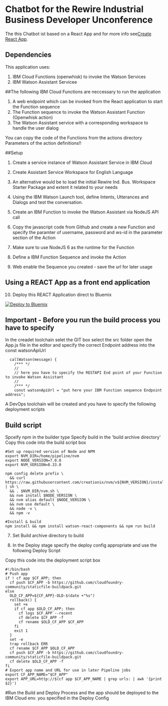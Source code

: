# Chatbot for the Rewire Industrial Business Developer Unconference

The this Chatbot ist based on a React App and for more info see[Create React App](https://github.com/facebookincubator/create-react-app).

## Dependencies
This application uses:
1. IBM Cloud Functions (openwhisk) to invoke the Watson Services
2. IBM Watson Assistant Servicee

##The following IBM Cloud Functions are neccessary to run the application

1. A web endpoint which can be invoked from the React application to start the Function sequence
2. The Function sequence to invoke the Watson Assistant Function (Openwhisk action)
3. The Watson Assistant service with a corresponding workspace to handle the user dialog

You can copy the code of the Functions from the actions directory Parameters of the action definitions!!

##Setup

1. Create a service instance of Watson Assistant Service in IBM Cloud
2. Create Assistant Service Workspace for English Language
3. An alternative would be to load the initial Rewire Ind. Bus. Workspace Starter Package and extent it related to your needs
4. Using the IBM Watson Launch tool, define Intents, Utterances and Dialogs and test the conversation.

5. Create an IBM Function to invoke the Watson Assistant via NodeJS API call
6. Copy the javascript code from Github and create a new Function and specify the paramter of username, password and ws-id in the parameter section of the Action
7. Make sure to use NodeJS 6 as the runtime for the Function
8. Define a IBM Function Sequence and invoke the Action
9. Web enable the Sequence you created - save the url for later usage

## Using a REACT App as a front end application

10. Deploy this REACT Application direct to Bluemix

[![Deploy to Bluemix](https://bluemix.net/deploy/button.png)](https://bluemix.net/deploy?repository=https://github.com/HartmutSeitter/hs-rewire-ind-bus-chatbot&branch=<git_branch>)


## Important - Before you run the build process you have to specify
In the creadet toolchain selet the GIT box
select the src folder
open the App.js file in the editor and specify the correct Endpoint address into the const watsonApiUrl


```
  callWatson(message) {
    /*** */
    //
    // here you have to specify the RESTAPI End point of your Function to invoke Watson Assistant
    //
    /*** */
    const watsonApiUrl = "put here your IBM Function sequence Endpoint address";

```


A DevOps toolchain will be created and you have to specify the following deployment scripts

## Build script

Spceify npm in the builder type
Specify build in the 'build archive directory'
Copy this code into the build script box

```
#Set up required version of Node and NPM
export NVM_DIR=/home/pipeline/nvm
export NODE_VERSION=7.0.0
export NVM_VERSION=0.33.0

npm config delete prefix \
  && curl https://raw.githubusercontent.com/creationix/nvm/v${NVM_VERSION}/install.sh | sh \
  && . $NVM_DIR/nvm.sh \
  && nvm install $NODE_VERSION \
  && nvm alias default $NODE_VERSION \
  && nvm use default \
  && node -v \
  && npm -v

#Install & build
npm install && npm install watson-react-components && npm run build
```
7. Set Build archive directory to build

8. In the Deploy stage specify the deploy config appropriate and use the following Deploy Script

Copy this code into the deployment script box
```
#!/bin/bash
# Push app
if ! cf app $CF_APP; then
  cf push $CF_APP -b https://github.com/cloudfoundry-community/staticfile-buildpack.git
else
  OLD_CF_APP=${CF_APP}-OLD-$(date +"%s")
  rollback() {
    set +e
    if cf app $OLD_CF_APP; then
      cf logs $CF_APP --recent
      cf delete $CF_APP -f
      cf rename $OLD_CF_APP $CF_APP
    fi
    exit 1
  }
  set -e
  trap rollback ERR
  cf rename $CF_APP $OLD_CF_APP
  cf push $CF_APP -b https://github.com/cloudfoundry-community/staticfile-buildpack.git
  cf delete $OLD_CF_APP -f
fi
# Export app name and URL for use in later Pipeline jobs
export CF_APP_NAME="$CF_APP"
export APP_URL=http://$(cf app $CF_APP_NAME | grep urls: | awk '{print $2}')
```
#Run the Build and Deploy Process and the app should be deployed to the IBM Cloud env. you specified in the Deploy Config
